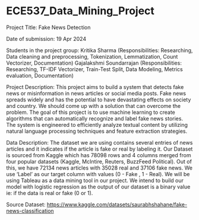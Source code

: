# ECE537_Data_Mining_Project
Project Title: Fake News Detection

Date of submission: 19 Apr 2024

Students in the project group: 
Kritika Sharma (Responsibilities: Researching, Data cleaning and preprocessing, Tokenization, Lemmatization, Count Vectorizer, Documentation)
Gajalakshmi Soundarrajan (Responsibilities: Researching, TF-IDF Vectorizer, Train-Test Split, Data Modeling, Metrics evaluation, Documentation)

Project Description: This project aims to build a system that detects fake news or misinformation in news articles or social media posts. Fake news spreads widely and has the potential to have devastating effects on society and country. We should come up with a solution that can overcome the problem. The goal of this project is to use machine learning to create algorithms that can automatically recognize and label fake news stories. The system is engineered to efficiently analyze textual content by utilizing natural language processing techniques and feature extraction strategies. 

Data Description: 
The dataset we are using contains several entries of news articles and it indicates if the article is fake or real by labeling it. Our Dataset is sourced from Kaggle which has 78098 rows and 4 columns merged from four popular datasets (Kaggle, McIntire, Reuters, BuzzFeed Political). Out of this, we have 72134 news articles with 35028 real and 37106 fake news. We use ‘Label’ as our target column with values (0 - Fake , 1 - Real). We will be using Tableau as a data mining tool in our project. We intend to build our model with logistic regression as the output of our dataset is a binary value ie: if the data is real or fake (0 or 1).

Source Dataset: 
https://www.kaggle.com/datasets/saurabhshahane/fake-news-classification
